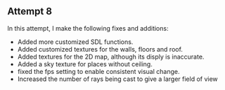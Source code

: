 ## Attempt 8
In this attempt, I make the following fixes and additions:
- Added more customized SDL functions.
- Added customized textures for the walls, floors and roof.
- Added textures for the 2D map, although its disply is inaccurate.
- Added a sky texture for places without ceiling.
- fixed the fps setting to enable consistent visual change.
- Increased the number of rays being cast to give a larger field of view